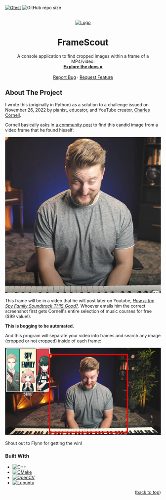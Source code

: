 <!-- PROJECT SHIELDS -->
[![Gtest][gtest-svg]][gtest-url]
![GitHub repo size](https://img.shields.io/github/repo-size/dariustb/FrameScout)

<!-- PROJECT LOGO -->
<br />
<div align="center">
  <a href="https://github.com/dariustb/FrameScout">
    <img src="https://yt3.googleusercontent.com/ytc/AIf8zZTit8pdgUXqee-kRWDXO1waKq6GkEOJWgubAUF4rA=s176-c-k-c0x00ffffff-no-rj-mo" alt="Logo" width="100" height="100">
  </a>

  <h1 align="center">FrameScout</h1>

  <p align="center">
    A console application to find cropped images within a frame of a MP4/video.
    <br />
    <a href="https://dariustb.github.io/FrameScout/"><strong>Explore the docs »</strong></a>
    <br />
    <br />
    <a href="https://github.com/dariustb/FrameScout/issues">Report Bug</a>
    ·
    <a href="https://github.com/dariustb/FrameScout/issues">Request Feature</a>
  </p>
</div>

<!-- ABOUT THE PROJECT -->
## About The Project
I wrote this (originally in Python) as a solution to a challenge issued on November 26, 2022 by pianist, educator, and YouTube creator, [Charles Cornell][cornell_yt].

Cornell basically asks in [a community post][community_post] to find this candid image from a video frame that he found hisself:

![image to find](docs/assets/image_reference.jpg)

This frame will be in a video that he will post later on Youtube, *[How is the Spy Family Soundtrack THIS Good?][spy_family_video]*. Whoever emails him the correct screenshot first gets Cornell's entire selection of music courses for free ($99 value!). 

**This is begging to be automated.**

And this program will separate your video into frames and search any image (cropped or not cropped) inside of each frame:

![Screenshot (Frame 425 if you're curious)](docs/assets/image_frame.png)

Shout out to Flynn for getting the win!


### Built With
* [![C++][cpp.io]][cpp]
* [![CMake][cmake.io]][cmake]
* [![OpenCV][opencv.io]][opencv]
* [![Lubuntu][lubuntu.io]][lubuntu]


<p align="right">(<a href="#readme-top">back to top</a>)</p>

<!-- MARKDOWN LINKS & IMAGES -->
<!-- https://www.markdownguide.org/basic-syntax/#reference-style-links -->
[repo]: git@github.com:dariustb/FrameScoutApp.git

[cornell_yt]: https://www.youtube.com/@FrameScoutStudios

[community_post]: https://www.youtube.com/channel/UC4PIiYewI1YGyiZvgNlJNrA/community?lb=Ugkxlx5jZVyfMHIXrW2T43Eut6tu1673pgBB

[spy_family_video]: https://www.youtube.com/watch?v=lFIixuIdYhY

[docs]: https://dariustb.github.io/FrameScout/

<!-- Technologies -->
[cpp]:      https://devdocs.io/cpp/
[cmake]:    https://cmake.org/
[opencv]:   https://opencv.org/
[lubuntu]:  https://lubuntu.me/

<!-- Featured images -->
[product-screenshot]:   /docs/assets/images/wf_start.png

<!-- CI Test badges -->
[gtest-svg]:  https://github.com/dariustb/FrameScout/actions/workflows/gtest.yml/badge.svg
[gtest-url]:  https://github.com/dariustb/FrameScout/actions/workflows/gtest.yml
[tidy-svg]:   https://github.com/dariustb/FrameScout/actions/workflows/clang-tidy.yml/badge.svg
[tidy-url]:   https://github.com/dariustb/FrameScout/actions/workflows/clang-tidy.yml

<!-- Markdown Badges -->
[cpp.io]:       https://img.shields.io/badge/c++-%2300599C.svg?style=for-the-badge&logo=c%2B%2B&logoColor=white
[cmake.io]:     https://img.shields.io/badge/CMake-%23008FBA.svg?style=for-the-badge&logo=cmake&logoColor=white
[opencv.io]:    https://img.shields.io/badge/opencv-%23white.svg?style=for-the-badge&logo=opencv&logoColor=white
[lubuntu.io]:   https://img.shields.io/badge/-Lubuntu-%230065C2?style=for-the-badge&logo=lubuntu&logoColor=white
